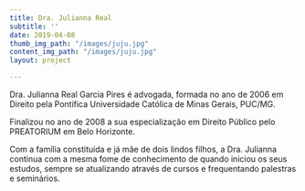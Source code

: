 ```yaml
---
title: Dra. Julianna Real
subtitle: ''
date: 2019-04-08
thumb_img_path: "/images/juju.jpg"
content_img_path: "/images/juju.jpg"
layout: project

---
```

Dra. Julianna Real Garcia Pires é advogada, formada no ano de 2006 em Direito pela Pontifica Universidade Católica de Minas Gerais, PUC/MG.

Finalizou no ano de 2008 a sua especialização em Direito Público pelo PREATORIUM em Belo Horizonte.

Com a família constituída e já mãe de dois lindos filhos, a Dra. Julianna continua com a mesma fome de conhecimento de quando iniciou os seus estudos, sempre se atualizando através de cursos e frequentando palestras e seminários.